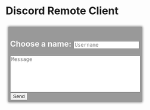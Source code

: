 # Discord Remote Client
<div class="chat-frame emphasize">
   <h2 id="username">Choose a name: <input id=user type=text placeholder="Username" onfocusout="setUser()"></h2>
   <textarea id="content" type="text" placeholder="Message"></textarea>

   <br>
   <button id="send" onclick="send()">Send</button>
</div>

<style>
#content {
   width: 350px;
   height: 100px;
   box-sizing: border-box;
   font-size: 10pt;
   resize: none;
}

input,
textarea {
   font-family: monospace;
}

div.chat-frame {
   display: inline-block;
   padding: 5px;
   margin: 7px;
   background-color: #999;
   border: #666;
   border-width: thin;
   border-radius: 3px;
   color: #f9f9f9;
}

div[class*="embossed"] {
   text-shadow: 0 1px 1px rgba(255, 255, 255, 0.9);
}

.embossed {
   border: 1px solid rgba(0, 0, 0, 0.05);
   box-shadow: inset 0 2px 3px rgba(255, 255, 255, 0.3), inset 0 -2px 3px rgba(0, 0, 0, 0.3), 0 1px 1px rgba(255, 255, 255, 0.9);
}

.emphasize {
   box-shadow: 0 0 5px 2px rgba(0, 0, 0, .35)
}
</style>

<script>
var username = 'John Bread';
setUser = function() {

   if (document.getElementById('user').value.length == 0) {
      var username = 'John Bread';
   } else {
      username = user.value;
   };

   document.getElementById('username').innerHTML = username;

}

function send() {

   if (document.getElementById('content').value.length == 0) {
      return;
   };

   var hookurl = "https://discordapp.com/api/webhooks/257734345287139328/nVUTTeJA9lBGd_-RPJUDIzM3Cr3bA_L6dCnuHPiJsAUdaSlqC1th1gLdyAg-0XcZRV5w" + "/slack";

   var msgJson = {
      "username": username,
      "icon_url": "http://alanhardaker.co.za/wp-content/uploads/2014/08/Testimonial-Male-Icon.png",
      "text": document.getElementById('content').value
   };
   post(hookurl, msgJson);
   document.getElementById("content").value = "";
};

function post(url, jsonmsg) {
   xhr = new XMLHttpRequest();
   xhr.open("POST", url, true);
   xhr.setRequestHeader("Content-type", "application/json");
   var data = JSON.stringify(jsonmsg);
   console.log("jsonmsg = ", jsonmsg);
   console.log("data = " + data);
   xhr.send(data);
   xhr.onreadystatechange = function() {
      if (this.status != 200) {
         alert(this.responseText);
      }
   };
}

// document.getElementById("content")
//    .addEventListener("keyup", function(event) {
//       event.preventDefault();
//       if (event.keyCode == 13) {
//          document.getElementById("send").click();
//       }
//    });

$("#content").keydown(function(e) {
   if (e.keyCode == 13) {
      if (e.shiftKey) {
         // alert("Enter was pressed")
         send();
      } else {
         $(this).val($(this).val() + "\n");
      };
      return false;
   };
});
</script>